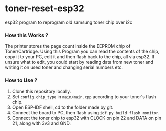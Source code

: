 # toner-reset-esp32
esp32 program to reprogram old samsung toner chip over i2c

### How this Works ?
The printer stores the page count inside the EEPROM chip of Toner/Cartridge.
Using this Program you can read the contents of the chip, copy it to your PC, edit it and then flash back to the chip, all via esp32.
If unsure what to edit, you could start by reading data from new toner and writing it on used toner and changing serial numbers etc.

### How to Use ?
1. Clone this repository locally.
2. Set `config.chip_type` in `main/main.cpp` according to your toner's flash chip.
3. Open ESP-IDF shell, cd to the folder made by git.
4. Connect the board to PC, then flash using `idf.py build flash monitor`.
5. Connect the toner chip to esp32 with CLOCK on pin 22 and DATA on pin 21, along with 3v3 and GND.
